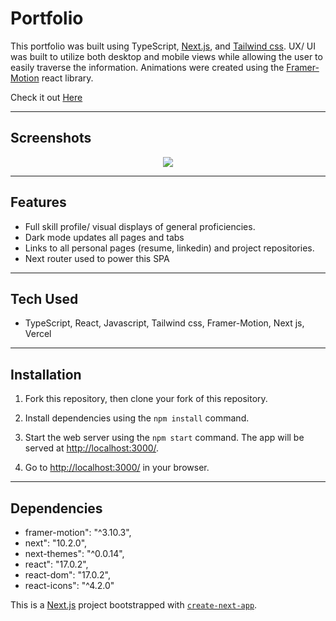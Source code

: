 # Portfolio

This portfolio was built using TypeScript, [Next.js](https://nextjs.org/), and [Tailwind css](https://tailwindcss.com/). UX/ UI was built to utilize both desktop and mobile views while allowing the user to easily traverse the information. Animations were created using the [Framer-Motion](https://www.framer.com) react library. 

Check it out [Here](https://portfolio-adamm13.vercel.app/)

---

## Screenshots

<p align="center">
<img src="https://github.com/adamm13/portfolio/blob/main/public/images/portoflio-video.gif"/>
</p>

---

## Features

- Full skill profile/ visual displays of general proficiencies. 
- Dark mode updates all pages and tabs
- Links to all personal pages (resume, linkedin) and project repositories.
- Next router used to power this SPA

---

## Tech Used

- TypeScript, React, Javascript, Tailwind css, Framer-Motion, Next js, Vercel 

---

## Installation

1. Fork this repository, then clone your fork of this repository.

2. Install dependencies using the `npm install` command.

3. Start the web server using the `npm start` command. The app will be served at [http://localhost:3000/](http://localhost:3000/).

4. Go to [http://localhost:3000/](http://localhost:3000/) in your browser.

---

## Dependencies

- framer-motion": "^3.10.3",
- next": "10.2.0",
- next-themes": "^0.0.14",
- react": "17.0.2",
- react-dom": "17.0.2",
- react-icons": "^4.2.0"

This is a [Next.js](https://nextjs.org/) project bootstrapped with [`create-next-app`](https://github.com/vercel/next.js/tree/canary/packages/create-next-app).

